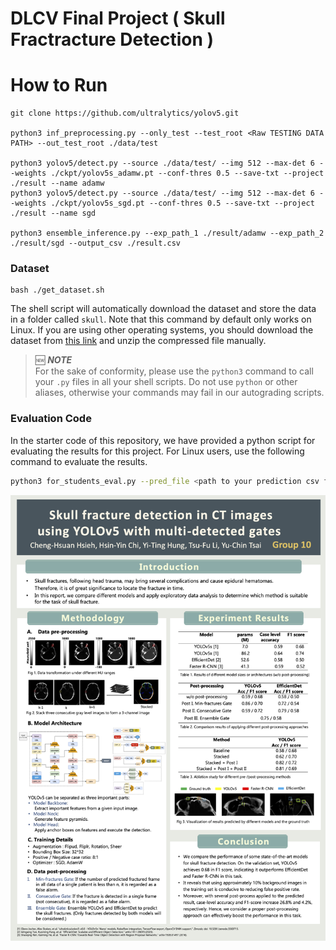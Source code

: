 # DLCV Final Project ( Skull Fractracture Detection )

# How to Run
    git clone https://github.com/ultralytics/yolov5.git
     
    python3 inf_preprocessing.py --only_test --test_root <Raw TESTING DATA PATH> --out_test_root ./data/test
     
    python3 yolov5/detect.py --source ./data/test/ --img 512 --max-det 6 --weights ./ckpt/yolov5s_adamw.pt --conf-thres 0.5 --save-txt --project ./result --name adamw
    python3 yolov5/detect.py --source ./data/test/ --img 512 --max-det 6 --weights ./ckpt/yolov5s_sgd.pt --conf-thres 0.5 --save-txt --project ./result --name sgd
     
    python3 ensemble_inference.py --exp_path_1 ./result/adamw --exp_path_2 ./result/sgd --output_csv ./result.csv


### Dataset
    bash ./get_dataset.sh
The shell script will automatically download the dataset and store the data in a folder called `skull`. Note that this command by default only works on Linux. If you are using other operating systems, you should download the dataset from [this link](https://drive.google.com/file/d/1i2MlS-eAkx0bFFKirSEmQyp5_FIPJO7p/view?fbclid=IwAR3-xGO3EOTQBoTR_PtCAlHIVK_QxMz-WmzoiZrSC8PWsdM1k0xGU5HW6vg) and unzip the compressed file manually.

> 🆕 ***NOTE***  
> For the sake of conformity, please use the `python3` command to call your `.py` files in all your shell scripts. Do not use `python` or other aliases, otherwise your commands may fail in our autograding scripts.

### Evaluation Code
In the starter code of this repository, we have provided a python script for evaluating the results for this project. For Linux users, use the following command to evaluate the results.
```bash
python3 for_students_eval.py --pred_file <path to your prediction csv file> --gt_file <path to the ground-truth csv file>
```
![image](https://github.com/yitinghung/Deep-Learning-for-Computer-Vision/blob/main/final_project/poster.png)
